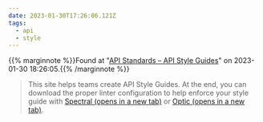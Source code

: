 ```yaml
---
date: 2023-01-30T17:26:06.121Z
tags:
  - api
  - style
---
```

{{% marginnote %}}Found at "[API Standards – API Style Guides](https://www.apistyleguides.dev/)" on 2023-01-30 18:26:05.{{% /marginnote %}}

> This site helps teams create API Style Guides. At the end, you can download the proper linter configuration to help enforce your style guide with [Spectral (opens in a new tab)](https://github.com/stoplightio/spectral) or [Optic (opens in a new tab)](https://github.com/opticdev/optic).

